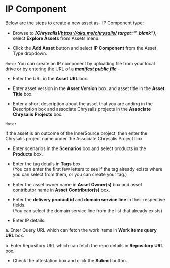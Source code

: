 # IP Component

Below are the steps to create a new asset as- IP Component type:

- Browse to _**[Chrysalis](https://aka.ms/chrysalis/ target="_blank")**_, select **Explore Assets** from Assets menu.

- Click the **Add Asset** button and select **IP Component** from the Asset Type dropdown.

 `Note:` 
You can create an IP component by uploading file from your local drive or by entering the URL of a **_[manifest public file](https://aka.ms/Using-Manifest)_** - 

- Enter the URL in the **Asset URL** box.

- Enter asset version in the **Asset Version** box, and asset title in the **Asset Title** box.

- Enter a short description about the asset that you are adding in the 
  Description box and associate Chrysalis projects in the **Associate 
  Chrysalis Projects** box.

`Note:`

If the asset is an outcome of the InnerSource project, then enter the Chrysalis project name under the Associate Chrysalis Project box

- Enter scenarios in the **Scenarios** box and select products in the 
  **Products** box.

- Enter the tag details in **Tags** box.<br>(You can enter the first few letters to see if the tag already exists where you can select from them, or you can create your tag.)

- Enter the asset owner name in **Asset Owner(s)** box and asset contributor name in **Asset Contributor(s)** box.

- Enter the **delivery product id** and **domain service line** in their respective fields.<br>(You can select the domain service line from the list that already exists)

- Enter IP details:

 a. Enter Query URL which can fetch the work items in **Work items query URL** box.

 b. Enter Repository URL which can fetch the repo details in **Repository URL** box.

- Check the attestation box and click the **Submit** button.
</br>
</br>
</br>

